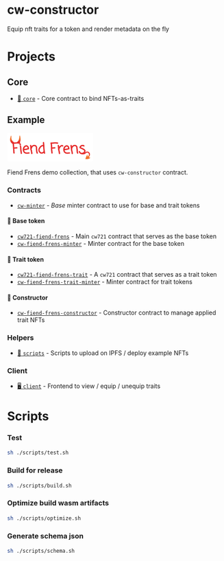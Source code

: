 # cw-constructor

Equip nft traits for a token and render metadata on the fly

# Projects

## Core

- [🧱 `core`](./core) - Core contract to bind NFTs-as-traits

## Example

<img src=".github/logo.png" alt="Fiend Frens" width="200">

Fiend Frens demo collection, that uses `cw-constructor` contract.

### Contracts

- [`cw-minter`](./example/contracts/cw-minter) - _Base_ minter contract to use for base and trait tokens

#### 💎 Base token
- [`cw721-fiend-frens`](./example/contracts/cw721-fiend-frens) - Main `cw721` contract that serves as the base token
- [ `cw-fiend-frens-minter`](./example/contracts/cw-fiend-frens-minter) - Minter contract for the base token

#### 📎 Trait token
- [`cw721-fiend-frens-trait`](./example/contracts/cw721-fiend-frens-trait) - A `cw721` contract that serves as a trait token
- [`cw-fiend-frens-trait-minter`](./example/contracts/cw-fiend-frens-trait-minter) - Minter contract for trait tokens

#### 🔩 Constructor
- [`cw-fiend-frens-constructor`](./example/contracts/cw-fiend-frens-constructor) - Constructor contract to manage applied trait NFTs

### Helpers
- [🚀 `scripts`](./example/scripts) - Scripts to upload on IPFS / deploy example NFTs

### Client
- [🖥️ `client`](./example/client) - Frontend to view / equip / unequip traits


# Scripts

### Test
```sh
sh ./scripts/test.sh
```

### Build for release
```sh
sh ./scripts/build.sh
```

### Optimize build wasm artifacts
```sh
sh ./scripts/optimize.sh
```

### Generate schema json
```sh
sh ./scripts/schema.sh
```
